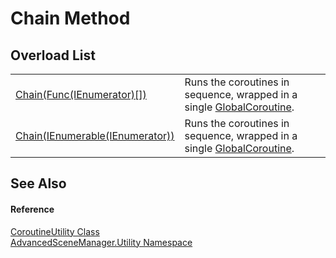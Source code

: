 # Chain Method


## Overload List
<table>
<tr>
<td><a href="M_AdvancedSceneManager_Utility_CoroutineUtility_Chain_1">Chain(Func(IEnumerator)[])</a></td>
<td>Runs the coroutines in sequence, wrapped in a single <a href="T_AdvancedSceneManager_Utility_GlobalCoroutine">GlobalCoroutine</a>.</td></tr>
<tr>
<td><a href="M_AdvancedSceneManager_Utility_CoroutineUtility_Chain">Chain(IEnumerable(IEnumerator))</a></td>
<td>Runs the coroutines in sequence, wrapped in a single <a href="T_AdvancedSceneManager_Utility_GlobalCoroutine">GlobalCoroutine</a>.</td></tr>
</table>

## See Also


#### Reference
<a href="T_AdvancedSceneManager_Utility_CoroutineUtility">CoroutineUtility Class</a>  
<a href="N_AdvancedSceneManager_Utility">AdvancedSceneManager.Utility Namespace</a>  
